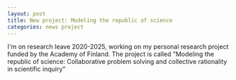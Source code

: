 ```yaml
---
layout: post
title: New project: Modeling the republic of science
categories: news project
---
```

I'm on research leave 2020-2025, working on my personal research project funded by the Academy of Finland. The project is called  "Modeling the republic of science: Collaborative problem solving and collective rationality in scientific inquiry"

<!--more-->
